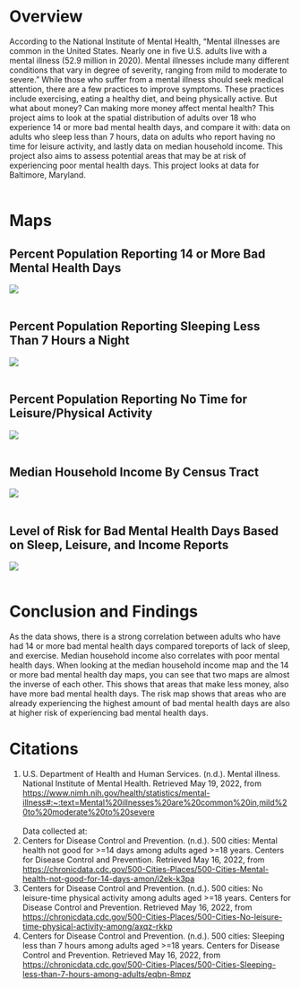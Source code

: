 # Overview
According to the National Institute of Mental Health, “Mental illnesses are common in the United States. Nearly one in five U.S. adults live with a mental illness (52.9 million in 2020). Mental illnesses include many different conditions that vary in degree of severity, ranging from mild to moderate to severe.” While those who suffer from a mental illness should seek medical
attention, there are a few practices to improve symptoms. These practices include exercising, eating a healthy diet, and being physically active. But what about money? Can making more money affect mental health? This project aims to look at the spatial distribution of adults over 18 who experience 14 or more bad mental health days, and compare it with: data on adults who sleep less than 7 hours, data on adults who report having no time for leisure activity, and lastly data on median household income. This project also aims to assess potential areas that may be at risk of experiencing poor mental health days. This project looks at data for Baltimore, Maryland.
<br><br/>

# Maps
## Percent Population Reporting 14 or More Bad Mental Health Days
<img src="mentalhealth.png?raw=true"/> 
<br><br/>

## Percent Population Reporting Sleeping Less Than 7 Hours a Night
<img src="sleep.png?raw=true"/>
<br><br/>

## Percent Population Reporting No Time for Leisure/Physical Activity
<img src="leisure.png?raw=true"/>
<br><br/>

## Median Household Income By Census Tract
<img src="mhhi.png?raw=true"/>
<br><br/>

## Level of Risk for Bad Mental Health Days Based on Sleep, Leisure, and Income Reports
<img src="risk.png?raw=true"/>
<br><br/>

# Conclusion and Findings
As the data shows, there is a strong correlation between adults who have had 14 or more bad mental health days compared toreports of lack of sleep, and exercise. Median household income also correlates with poor mental health days. When looking at the median household income map and the 14 or more bad mental health day maps, you can see that two maps are almost the inverse of each other. This shows that areas that make less money, also have more bad mental health days. The risk map shows that areas who are already experiencing the highest amount of bad mental health days are also at higher risk of experiencing bad mental health days.

# Citations
1. U.S. Department of Health and Human Services. (n.d.). Mental illness. National Institute of Mental Health. Retrieved May 19, 2022, from https://www.nimh.nih.gov/health/statistics/mental-illness#:~:text=Mental%20illnesses%20are%20common%20in,mild%20to%20moderate%20to%20severe
<br><br/>
Data collected at:
3. Centers for Disease Control and Prevention. (n.d.). 500 cities: Mental health not good for >=14 days among adults aged >=18 years. Centers for Disease Control and Prevention. Retrieved May 16, 2022, from https://chronicdata.cdc.gov/500-Cities-Places/500-Cities-Mental-health-not-good-for-14-days-amon/i2ek-k3pa
3. Centers for Disease Control and Prevention. (n.d.). 500 cities: No leisure-time physical activity among adults aged >=18 years. Centers for Disease Control and Prevention. Retrieved May 16, 2022, from https://chronicdata.cdc.gov/500-Cities-Places/500-Cities-No-leisure-time-physical-activity-among/axqz-rkkp
4. Centers for Disease Control and Prevention. (n.d.). 500 cities: Sleeping less than 7 hours among adults aged >=18 years. Centers for Disease Control and Prevention. Retrieved May 16, 2022, from https://chronicdata.cdc.gov/500-Cities-Places/500-Cities-Sleeping-less-than-7-hours-among-adults/eqbn-8mpz
